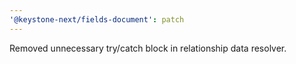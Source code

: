 ```yaml
---
'@keystone-next/fields-document': patch
---
```


Removed unnecessary try/catch block in relationship data resolver.
